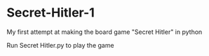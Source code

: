 # Secret-Hitler-1
My first attempt at making the board game "Secret Hitler" in python

Run Secret Hitler.py to play the game
